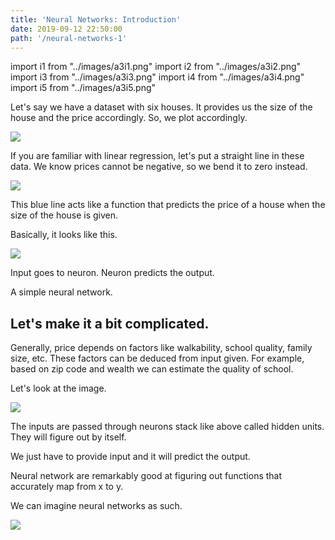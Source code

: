 ```yaml
---
title: 'Neural Networks: Introduction'
date: 2019-09-12 22:50:00
path: '/neural-networks-1'
---
```

<!--- Images --->
import i1 from "../images/a3i1.png"
import i2 from "../images/a3i2.png"
import i3 from "../images/a3i3.png"
import i4 from "../images/a3i4.png"
import i5 from "../images/a3i5.png"

Let's say we have a dataset with six houses. It provides us the size of the house and the price accordingly. So, we plot accordingly. 

<img src={i1} className="w-75" />

If you are familiar with linear regression, let's put a straight line in these data. We know prices cannot be negative, so we bend it to zero instead.

<img src={i2} className="w-75" />

This blue line acts like a function that predicts the price of a house when the size of the house is given.

Basically, it looks like this.

<img src={i3} className="w-75" />

Input goes to neuron. Neuron predicts the output.

A simple neural network.

## Let's make it a bit complicated.

Generally, price depends on factors like walkability, school quality, family size, etc. These factors can be deduced from input given. For example, based on zip code and wealth we can estimate the quality of school. 

Let's look at the image.

<img src={i4} className="w-75" />

The inputs are passed through neurons stack like above called hidden units. They will figure out by itself.

We just have to provide input and it will predict the output.

Neural network are remarkably good at figuring out functions that accurately map from x to y.

We can imagine neural networks as such.

<img src={i5} className="w-75" />